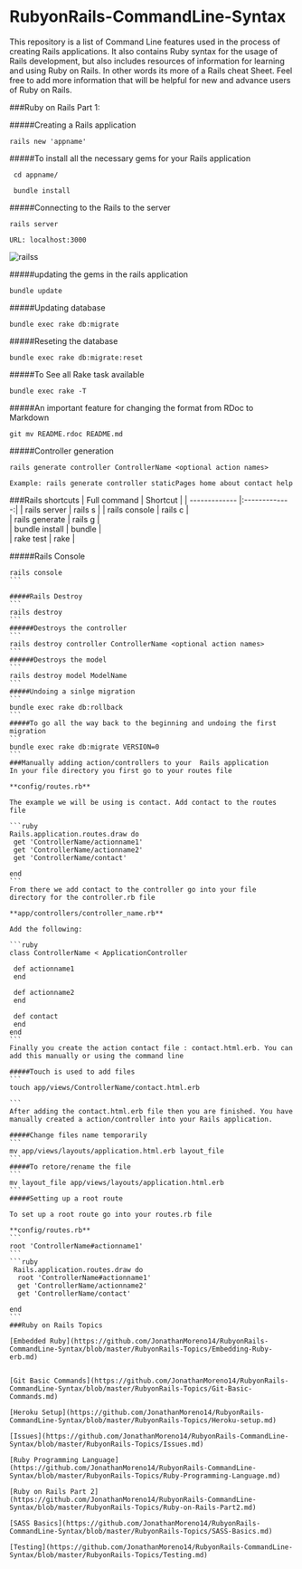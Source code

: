 # RubyonRails-CommandLine-Syntax
This repository is a list of Command Line features used in the process of creating Rails applications. It also contains Ruby syntax for the usage of Rails development, but also includes resources of information for learning and using Ruby on Rails. In other words its more of a Rails cheat Sheet. Feel free to add more information that will be helpful for new and advance users of Ruby on Rails.

###Ruby on Rails Part 1:


#####Creating a Rails application
```
rails new 'appname'
```
#####To install all the necessary gems for your Rails application
```
 cd appname/
 
 bundle install
```

#####Connecting to the Rails to the server
```
rails server

URL: localhost:3000

```

![railss](https://cloud.githubusercontent.com/assets/11635523/12693350/10e4f3dc-c6cd-11e5-88ae-df2524537a04.PNG)


#####updating the gems in the rails application
```
bundle update
```
#####Updating database
```
bundle exec rake db:migrate
```

#####Reseting the database
```
bundle exec rake db:migrate:reset
```

#####To See all Rake task available
```
bundle exec rake -T
```

#####An important feature for changing the format from RDoc to Markdown
```
git mv README.rdoc README.md
```
#####Controller generation
```
rails generate controller ControllerName <optional action names>

Example: rails generate controller staticPages home about contact help
```

###Rails shortcuts
| Full command        | Shortcut  | 
| ------------- |:-------------:| 
| rails server     | rails s | 
| rails console      | rails c |   
| rails generate | rails g |    
| bundle install | bundle |    
| rake test | rake  |    

#####Rails Console
 ````
 rails console
 ```

#####Rails Destroy
```
rails destroy
```
######Destroys the controller
```
rails destroy controller ControllerName <optional action names>
```
######Destroys the model
```
rails destroy model ModelName
```
#####Undoing a sinlge migration
```
bundle exec rake db:rollback
```
#####To go all the way back to the beginning and undoing the first migration
```
bundle exec rake db:migrate VERSION=0
```
###Manually adding action/controllers to your  Rails application
In your file directory you first go to your routes file

**config/routes.rb**

The example we will be using is contact. Add contact to the routes file

```ruby
Rails.application.routes.draw do
  get 'ControllerName/actionname1'
  get 'ControllerName/actionname2'
  get 'ControllerName/contact'
  
end
```
From there we add contact to the controller go into your file directory for the controller.rb file

**app/controllers/controller_name.rb**

Add the following:

```ruby
class ControllerName < ApplicationController

  def actionname1
  end

  def actionname2
  end

  def contact
  end
end
```
Finally you create the action contact file : contact.html.erb. You can add this manually or using the command line

#####Touch is used to add files 
```
touch app/views/ControllerName/contact.html.erb

```
After adding the contact.html.erb file then you are finished. You have manually created a action/controller into your Rails application.

#####Change files name temporarily
 ```
 mv app/views/layouts/application.html.erb layout_file 
```
#####To retore/rename the file
 ```
 mv layout_file app/views/layouts/application.html.erb 
```
#####Setting up a root route

To set up a root route go into your routes.rb file

**config/routes.rb**
 ```
root 'ControllerName#actionname1'
```
 ```ruby
  Rails.application.routes.draw do
   root 'ControllerName#actionname1'
   get 'ControllerName/actionname2'
   get 'ControllerName/contact'
   
 end
```
###Ruby on Rails Topics

[Embedded Ruby](https://github.com/JonathanMoreno14/RubyonRails-CommandLine-Syntax/blob/master/RubyonRails-Topics/Embedding-Ruby-erb.md)


[Git Basic Commands](https://github.com/JonathanMoreno14/RubyonRails-CommandLine-Syntax/blob/master/RubyonRails-Topics/Git-Basic-Commands.md)

[Heroku Setup](https://github.com/JonathanMoreno14/RubyonRails-CommandLine-Syntax/blob/master/RubyonRails-Topics/Heroku-setup.md)

[Issues](https://github.com/JonathanMoreno14/RubyonRails-CommandLine-Syntax/blob/master/RubyonRails-Topics/Issues.md)

[Ruby Programming Language](https://github.com/JonathanMoreno14/RubyonRails-CommandLine-Syntax/blob/master/RubyonRails-Topics/Ruby-Programming-Language.md)

[Ruby on Rails Part 2](https://github.com/JonathanMoreno14/RubyonRails-CommandLine-Syntax/blob/master/RubyonRails-Topics/Ruby-on-Rails-Part2.md)

[SASS Basics](https://github.com/JonathanMoreno14/RubyonRails-CommandLine-Syntax/blob/master/RubyonRails-Topics/SASS-Basics.md)

[Testing](https://github.com/JonathanMoreno14/RubyonRails-CommandLine-Syntax/blob/master/RubyonRails-Topics/Testing.md)


